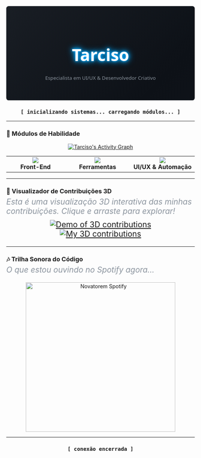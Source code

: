 <div align="center">

  <svg fill="none" viewBox="0 0 800 400" width="800" height="400" xmlns="http://www.w3.org/2000/svg">
    <foreignObject width="100%" height="100%">
      <div xmlns="http://www.w3.org/1999/xhtml">
        <style>
          @keyframes gradient-animation {
            0% { background-position: 0% 50%; }
            50% { background-position: 100% 50%; }
            100% { background-position: 0% 50%; }
          }
          @keyframes text-glow {
            0%, 100% { text-shadow: 0 0 10px #00aaff, 0 0 20px #00aaff, 0 0 30px #00aaff; }
            50% { text-shadow: 0 0 20px #00aaff, 0 0 30px #00aaff, 0 0 40px #00aaff; }
          }
          .container {
            font-family: 'Fira Code', 'Segoe UI', 'Roboto', 'Helvetica Neue', 'Arial', sans-serif;
            background: linear-gradient(-45deg, #0d1117, #161b22, #0d1117, #21262d);
            background-size: 400% 400%;
            animation: gradient-animation 10s ease infinite;
            width: 100%;
            height: 400px;
            display: flex;
            flex-direction: column;
            align-items: center;
            justify-content: center;
            text-align: center;
            color: #c9d1d9;
            border-radius: 10px;
          }
          h1 {
            font-size: 5em;
            font-weight: 700;
            color: #fff;
            animation: text-glow 2.5s ease-in-out infinite;
          }
          p {
            font-size: 1.5em;
            margin-top: -10px;
            color: #8b949e;
          }
        </style>
        <div class="container">
          <h1>Tarciso</h1>
          <p>Especialista em UI/UX & Desenvolvedor Criativo</p>
        </div>
      </div>
    </foreignObject>
  </svg>
</div>

<div align="center">

  ### `[ inicializando sistemas... carregando módulos... ]`

</div>

---

### 🚀 Módulos de Habilidade

<div align="center">
  <a href="https://github.com/ashutosh00710/github-readme-activity-graph">
    <img alt="Tarciso's Activity Graph" src="https://github-readme-activity-graph.vercel.app/graph?username=tarxdev&bg_color=0d1117&color=ffffff&line=00aaff&point=ffffff&area=true&hide_border=true" />
  </a>
</div>

<table align="center">
  <tr>
    <td align="center" width="200">
      <img src="https://skillicons.dev/icons?i=html,css,js,react" />
      <br><strong>Front-End</strong>
    </td>
    <td align="center" width="200">
      <img src="https://skillicons.dev/icons?i=git,github,postman" />
      <br><strong>Ferramentas</strong>
    </td>
    <td align="center" width="200">
      <img src="https://skillicons.dev/icons?i=figma,bots" />
      <br><strong>UI/UX & Automação</strong>
    </td>
  </tr>
</table>

---

### 🌌 Visualizador de Contribuições 3D

_Esta é uma visualização 3D interativa das minhas contribuições. Clique e arraste para explorar!_

<p align="center">
  <a href="https://github.com/yoshi389111/github-profile-3d-contrib">
    <img src="https://cdn.jsdelivr.net/gh/yoshi389111/github-profile-3d-contrib@main/docs/demo.gif" alt="Demo of 3D contributions" />
    <br>
    <img src="https://github-profile-3d-contrib.vercel.app/api?username=tarxdev&theme=dark" alt="My 3D contributions" />
  </a>
</p>

---

### 🎶 Trilha Sonora do Código

_O que estou ouvindo no Spotify agora..._

<div align="center">
  <a href="https://github.com/novatorem/novatorem-activity">
  <img src="https://novatorem.vercel.app/api/spotify?background_color=0d1117&border_color=00aaff" alt="Novatorem Spotify" width="400" />
  </a>
</div>

---

<div align="center">

### `[ conexão encerrada ]`

</div>
